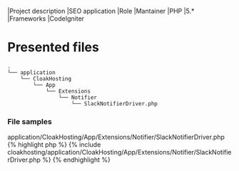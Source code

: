|Project description	|SEO application
|Role 					|Mantainer
|PHP 					|5.*
|Frameworks				|CodeIgniter

# Presented files

```
.
└── application
    └── CloakHosting
        └── App
            └── Extensions
                └── Notifier
                    └── SlackNotifierDriver.php
```

### File samples

application/CloakHosting/App/Extensions/Notifier/SlackNotifierDriver.php
{% highlight php %}
{% include cloakhosting/application/CloakHosting/App/Extensions/Notifier/SlackNotifierDriver.php %}
{% endhighlight %}

